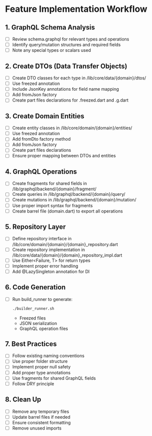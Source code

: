 # Feature Implementation Workflow

## 1. GraphQL Schema Analysis
- [ ] Review schema.graphql for relevant types and operations
- [ ] Identify query/mutation structures and required fields
- [ ] Note any special types or scalars used

## 2. Create DTOs (Data Transfer Objects)
- [ ] Create DTO classes for each type in /lib/core/data/{domain}/dtos/
- [ ] Use freezed annotation
- [ ] Include JsonKey annotations for field name mapping
- [ ] Add fromJson factory
- [ ] Create part files declarations for .freezed.dart and .g.dart

## 3. Create Domain Entities
- [ ] Create entity classes in /lib/core/domain/{domain}/entities/
- [ ] Use freezed annotation
- [ ] Add fromDto factory method
- [ ] Add fromJson factory
- [ ] Create part files declarations
- [ ] Ensure proper mapping between DTOs and entities

## 4. GraphQL Operations
- [ ] Create fragments for shared fields in /lib/graphql/backend/{domain}/fragment/
- [ ] Create queries in /lib/graphql/backend/{domain}/query/
- [ ] Create mutations in /lib/graphql/backend/{domain}/mutation/
- [ ] Use proper import syntax for fragments
- [ ] Create barrel file (domain.dart) to export all operations

## 5. Repository Layer
- [ ] Define repository interface in /lib/core/domain/{domain}/{domain}_repository.dart
- [ ] Create repository implementation in /lib/core/data/{domain}/{domain}_repository_impl.dart
- [ ] Use Either<Failure, T> for return types
- [ ] Implement proper error handling
- [ ] Add @LazySingleton annotation for DI

## 6. Code Generation
- [ ] Run build_runner to generate:
  ```bash
  ./builder_runner.sh
  ```
  - Freezed files
  - JSON serialization
  - GraphQL operation files

## 7. Best Practices
- [ ] Follow existing naming conventions
- [ ] Use proper folder structure
- [ ] Implement proper null safety
- [ ] Add proper type annotations
- [ ] Use fragments for shared GraphQL fields
- [ ] Follow DRY principle

## 8. Clean Up
- [ ] Remove any temporary files
- [ ] Update barrel files if needed
- [ ] Ensure consistent formatting
- [ ] Remove unused imports